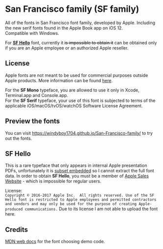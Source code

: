 # San Francisco family (SF family)
All of the fonts in San Francisco font family, developed by Apple. Including the new serif fonts found in the Apple Book app on iOS 12.  
Compatible with Windows.

For [**SF Hello**](README.md#SF-Hello) font, currently it ~~is impossible to obtain it~~ can be obtained only if you are an Apple employee or an authorized Apple reseller.

## License
Apple fonts are not meant to be used for commercial purposes outside Apple products. More information can be found [here](https://github.com/windyboy1704/SFPro-JP/blob/master/license.md).

For the **SF Mono** typeface, you are allowed to use it only in Xcode, Terminal.app and Console.app.  
For the **SF Serif** typeface, your use of this font is subjected to terms of the applicable iOS/macOS/tvOS/watchOS Software License Agreement.

## Preview the fonts
You can visit https://windyboy1704.github.io/San-Francisco-family/ to try out the fonts.

## SF Hello
This is a rare typeface that only appears in internal Apple presentation PDFs, unfortunately it is [subset embedded](https://twitter.com/windyboy1704/status/1080109779404578817) so I cannot extract the full font data. In order to obtain **SF Hello**, you must be a member of [Apple Sales Website](https://asw.apple.com) - which is impossible for regular users.

License:  
`Copyright © 2016-2017 Apple Inc.  All rights reserved. Use of the SF Hello font is restricted to Apple employees and permitted contractors and vendors and may only be used for the purpose of creating Apple-produced communications.`
Due to its license I am not able to upload the font here.

## Credits
[MDN web docs](https://developer.mozilla.org/en-US/docs/Web/CSS/font-weight) for the font choosing demo code.
